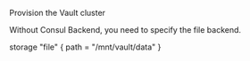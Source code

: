 Provision the Vault cluster

Without Consul Backend, you need to specify the file backend.

storage "file" {
  path = "/mnt/vault/data"
}
